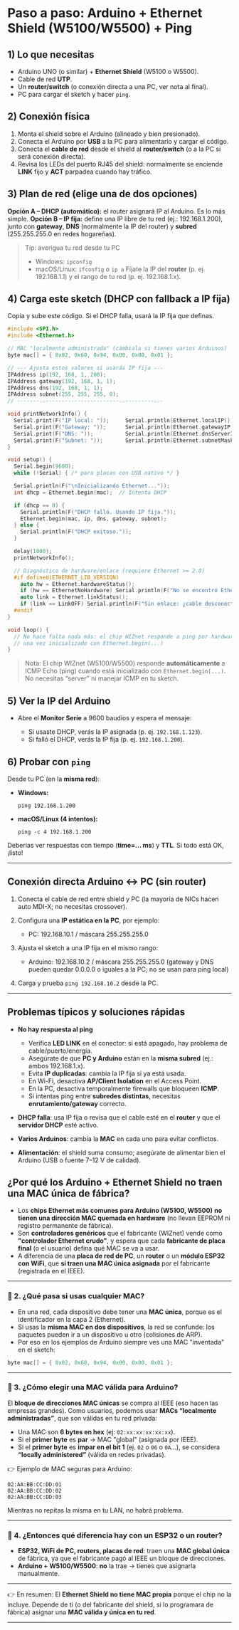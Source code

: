 # Paso a paso: Arduino + Ethernet Shield (W5100/W5500) + Ping

## 1) Lo que necesitas

* Arduino UNO (o similar) + **Ethernet Shield** (W5100 o W5500).
* Cable de red **UTP**.
* Un **router/switch** (o conexión directa a una PC, ver nota al final).
* PC para cargar el sketch y hacer `ping`.

## 2) Conexión física

1. Monta el shield sobre el Arduino (alineado y bien presionado).
2. Conecta el Arduino por **USB** a la PC para alimentarlo y cargar el código.
3. Conecta el **cable de red** desde el shield al **router/switch** (o a la PC si será conexión directa).
4. Revisa los LEDs del puerto RJ45 del shield: normalmente se enciende **LINK** fijo y **ACT** parpadea cuando hay tráfico.

## 3) Plan de red (elige una de dos opciones)

**Opción A – DHCP (automático):** el router asignará IP al Arduino. Es lo más simple.
**Opción B – IP fija:** define una IP libre de tu red (ej.: 192.168.1.200), junto con **gateway**, **DNS** (normalmente la IP del router) y **subred** (255.255.255.0 en redes hogareñas).

> Tip: averigua tu red desde tu PC
>
> * Windows: `ipconfig`
> * macOS/Linux: `ifconfig` o `ip a`
>   Fíjate la IP del **router** (p. ej. 192.168.1.1) y el rango de tu red (p. ej. 192.168.1.x).

## 4) Carga este sketch (DHCP con fallback a IP fija)

Copia y sube este código. Si el DHCP falla, usará la IP fija que definas.

```cpp
#include <SPI.h>
#include <Ethernet.h>

// MAC "localmente administrada" (cámbiala si tienes varios Arduinos)
byte mac[] = { 0x02, 0x60, 0x94, 0x00, 0x00, 0x01 };

// --- Ajusta estos valores si usarás IP fija ---
IPAddress ip(192, 168, 1, 200);
IPAddress gateway(192, 168, 1, 1);
IPAddress dns(192, 168, 1, 1);
IPAddress subnet(255, 255, 255, 0);
// ----------------------------------------------

void printNetworkInfo() {
  Serial.print(F("IP local: "));     Serial.println(Ethernet.localIP());
  Serial.print(F("Gateway: "));      Serial.println(Ethernet.gatewayIP());
  Serial.print(F("DNS: "));          Serial.println(Ethernet.dnsServerIP());
  Serial.print(F("Subnet: "));       Serial.println(Ethernet.subnetMask());
}

void setup() {
  Serial.begin(9600);
  while (!Serial) { /* para placas con USB nativo */ }

  Serial.println(F("\nInicializando Ethernet..."));
  int dhcp = Ethernet.begin(mac);  // Intenta DHCP

  if (dhcp == 0) {
    Serial.println(F("DHCP falló. Usando IP fija."));
    Ethernet.begin(mac, ip, dns, gateway, subnet);
  } else {
    Serial.println(F("DHCP exitoso."));
  }

  delay(1000);
  printNetworkInfo();

  // Diagnóstico de hardware/enlace (requiere Ethernet >= 2.0)
  #if defined(ETHERNET_LIB_VERSION)
    auto hw = Ethernet.hardwareStatus();
    if (hw == EthernetNoHardware) Serial.println(F("No se encontró Ethernet Shield."));
    auto link = Ethernet.linkStatus();
    if (link == LinkOFF) Serial.println(F("Sin enlace: ¿cable desconectado o puerto apagado?"));
  #endif
}

void loop() {
  // No hace falta nada más: el chip WIZnet responde a ping por hardware
  // una vez inicializado con Ethernet.begin(...)
}
```

> Nota: El chip WIZnet (W5100/W5500) responde **automáticamente** a ICMP Echo (ping) cuando está inicializado con `Ethernet.begin(...)`. No necesitas “server” ni manejar ICMP en tu sketch.

## 5) Ver la IP del Arduino

* Abre el **Monitor Serie** a 9600 baudios y espera el mensaje:

  * Si usaste DHCP, verás la IP asignada (p. ej. `192.168.1.123`).
  * Si falló el DHCP, verás la IP fija (p. ej. `192.168.1.200`).

## 6) Probar con `ping`

Desde tu PC (en la **misma red**):

* **Windows:**

  ```
  ping 192.168.1.200
  ```
* **macOS/Linux (4 intentos):**

  ```
  ping -c 4 192.168.1.200
  ```

Deberías ver respuestas con tiempo (**time=... ms**) y **TTL**. Si todo está OK, ¡listo!

---

## Conexión directa Arduino ↔ PC (sin router)

1. Conecta el cable de red entre shield y PC (la mayoría de NICs hacen auto MDI-X; no necesitas crossover).
2. Configura una **IP estática en la PC**, por ejemplo:

   * PC: 192.168.10.1 / máscara 255.255.255.0
3. Ajusta el sketch a una IP fija en el mismo rango:

   * Arduino: 192.168.10.2 / máscara 255.255.255.0
     (gateway y DNS pueden quedar 0.0.0.0 o iguales a la PC; no se usan para ping local)
4. Carga y prueba `ping 192.168.10.2` desde la PC.

---

## Problemas típicos y soluciones rápidas

* **No hay respuesta al ping**

  * Verifica **LED LINK** en el conector: si está apagado, hay problema de cable/puerto/energía.
  * Asegúrate de que **PC y Arduino** están en la **misma subred** (ej.: ambos 192.168.1.x).
  * Evita **IP duplicadas**: cambia la IP fija si ya está usada.
  * En Wi-Fi, desactiva **AP/Client Isolation** en el Access Point.
  * En la PC, desactiva temporalmente firewalls que bloqueen **ICMP**.
  * Si intentas ping entre **subredes distintas**, necesitas **enrutamiento/gateway** correcto.
* **DHCP falla**: usa IP fija o revisa que el cable esté en el **router** y que el **servidor DHCP** esté activo.
* **Varios Arduinos**: cambia la **MAC** en cada uno para evitar conflictos.
* **Alimentación**: el shield suma consumo; asegúrate de alimentar bien el Arduino (USB o fuente 7–12 V de calidad).

## ¿Por qué los Arduino + Ethernet Shield no traen una MAC única de fábrica?

* Los **chips Ethernet más comunes para Arduino (W5100, W5500)** **no tienen una dirección MAC quemada en hardware** (no llevan EEPROM ni registro permanente de fábrica).
* Son **controladores genéricos** que el fabricante (WIZnet) vende como **"controlador Ethernet crudo"**, y espera que cada **fabricante de placa final** (o el usuario) defina qué MAC se va a usar.
* A diferencia de una **placa de red de PC**, un **router** o un **módulo ESP32 con WiFi**, que **sí traen una MAC única asignada** por el fabricante (registrada en el IEEE).

---

### 🔹 2. ¿Qué pasa si usas cualquier MAC?

* En una red, cada dispositivo debe tener una **MAC única**, porque es el identificador en la capa 2 (Ethernet).
* Si usas la **misma MAC en dos dispositivos**, la red se confunde: los paquetes pueden ir a un dispositivo u otro (colisiones de ARP).
* Por eso en los ejemplos de Arduino siempre ves una MAC "inventada" en el sketch:

```cpp
byte mac[] = { 0x02, 0x60, 0x94, 0x00, 0x00, 0x01 };
```

---

### 🔹 3. ¿Cómo elegir una MAC válida para Arduino?

El **bloque de direcciones MAC únicas** se compra al IEEE (eso hacen las empresas grandes).
Como usuarios, podemos usar **MACs “localmente administradas”**, que son válidas en tu red privada:

* Una MAC son **6 bytes en hex** (ej: `02:xx:xx:xx:xx:xx`).
* Si el **primer byte** es **par** → MAC "global" (asignada por IEEE).
* Si el **primer byte** es **impar en el bit 1** (ej. `02` o `06` o `0A`…), se considera **“locally administered”** (válida en redes privadas).

👉 Ejemplo de MAC seguras para Arduino:

```
02:AA:BB:CC:DD:01
02:AA:BB:CC:DD:02
02:AA:BB:CC:DD:03
```

Mientras no repitas la misma en tu LAN, no habrá problema.

---

### 🔹 4. ¿Entonces qué diferencia hay con un ESP32 o un router?

* **ESP32, WiFi de PC, routers, placas de red**: traen una **MAC global única** de fábrica, ya que el fabricante pagó al IEEE un bloque de direcciones.
* **Arduino + W5100/W5500**: **no** la trae → tienes que asignarla manualmente.

---

👉 En resumen:
El **Ethernet Shield no tiene MAC propia** porque el chip no la incluye.
Depende de ti (o del fabricante del shield, si lo programara de fábrica) asignar una **MAC válida y única en tu red**.

---



